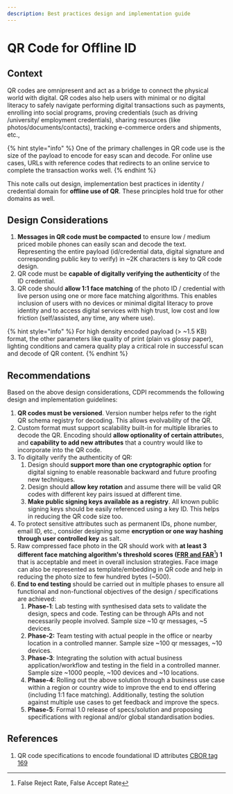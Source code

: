```yaml
---
description: Best practices design and implementation guide
---
```


# QR Code for Offline ID

## Context

QR codes are omnipresent and act as a bridge to connect the physical world with digital. QR codes also help users with minimal or no digital literacy to safely navigate performing digital transactions such as payments, enrolling into social programs, proving credentials (such as driving /university/ employment credentials), sharing resources (like photos/documents/contacts), tracking e-commerce orders and shipments, etc.,

{% hint style="info" %}
One of the primary challenges in QR code use is the size of the payload to encode for easy scan and decode. For online use cases, URLs with reference codes that redirects to an online service to complete the transaction works well.
{% endhint %}

This note calls out design, implementation best practices in identity / credential domain for **offline use of QR**. These principles hold true for other domains as well.

## Design Considerations

1. **Messages in QR code must be compacted** to ensure low / medium priced mobile phones can easily scan and decode the text. Representing the entire payload (id/credential data, digital signature and corresponding public key to verify) in \~2K characters is key to QR code design.&#x20;
2. QR code must be **capable of digitally verifying the authenticity** of the ID credential.
3. QR code should **allow 1:1 face matching** of the photo ID / credential with live person using one or more face matching algorithms. This enables inclusion of  users with no devices or minimal digital literacy to prove identity and to access digital services with high trust, low cost and low friction (self/assisted, any time, any where use).&#x20;

{% hint style="info" %}
For high density encoded payload (> \~1.5 KB) format, the other parameters like quality of print (plain vs glossy paper), lighting conditions and camera quality play a critical role in successful scan and decode of QR content.&#x20;
{% endhint %}

## Recommendations

Based on the above design considerations, CDPI recommends the following design and implementation guidelines:

1. **QR codes must be versioned**. Version number helps refer to the right QR schema registry for decoding. This allows evolvability of the QR.
2. Custom format must support scalability built-in for multiple libraries to decode the QR. Encoding should **allow optionality of certain attribute**s, and **capability to add new attributes** that a country would like to incorporate into the QR code.&#x20;
3. To digitally verify the authenticity of QR:
   1. Design should **support more than one cryptographic option** for digital signing to enable reasonable backward and future proofing new techniques.
   2. Design should **allow key rotation** and assume there will be valid QR codes with different key pairs issued at different time.
   3. **Make public signing keys available as a registry**. All known public signing keys should be easily referenced using a key ID. This helps in reducing the QR code size too.
4. To protect sensitive attributes such as permanent IDs, phone number, email ID, etc., consider designing some **encryption or one way hashing through user controlled key** as salt.
5. Raw compressed face photo in the QR should work with **at least 3 different face matching algorithm's threshold scores (**[**FRR and FAR**](#user-content-fn-1)[^1]**) 1** that is acceptable and meet in overall inclusion strategies. Face image can also be represented as template/embedding in QR code and help in reducing the photo size to few hundred bytes (\~500).
6. **End to end testing** should be carried out in multiple phases to ensure all functional and non-functional objectives of the design / specifications are achieved:&#x20;
   1. **Phase-1**: Lab testing with synthesised data sets to validate the design, specs and code. Testing can be through APIs and not necessarily people involved. Sample size \~10 qr messages, \~5 devices.
   2. **Phase-2:** Team testing with actual people in the office or nearby location in a controlled manner. Sample size \~100 qr messages, \~10 devices.
   3. **Phase-3**: Integrating the solution with actual business application/workflow and testing in the field in a controlled manner. Sample size \~1000 people, \~100 devices and \~10 locations.
   4. **Phase-4**: Rolling out the above solution through a business use case within a region or country wide to improve the end to end offering (including 1:1 face matching). Additionally, testing the solution against multiple use cases to get feedback and improve the specs.
   5. **Phase-5**: Formal 1.0 release of specs/solution and proposing specifications with  regional and/or global standardisation bodies.

## References

1. QR code specifications to encode foundational ID attributes [CBOR tag 169](https://docs.mosip.io/1.2.0/overview/standards-and-specifications/169-qr-code-specification)&#x20;

[^1]: False Reject Rate, False Accept Rate
